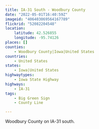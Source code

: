 ```yaml
---
title: IA-31 South - Woodbury County
date: "2022-05-01T16:40:59Z"
imageid: "406403069564167789"
flickrid: "52082204548"
location:
    latitude: 42.526855
    longitude: -95.74126
places: []
counties:
    - Woodbury County|Iowa|United States
countries:
    - United States
states:
    - Iowa|United States
highwaytypes:
    - Iowa State Highway
highways:
    - IA-31
tags:
    - Big Green Sign
    - County Line

---
```

Woodbury County on IA-31 south.